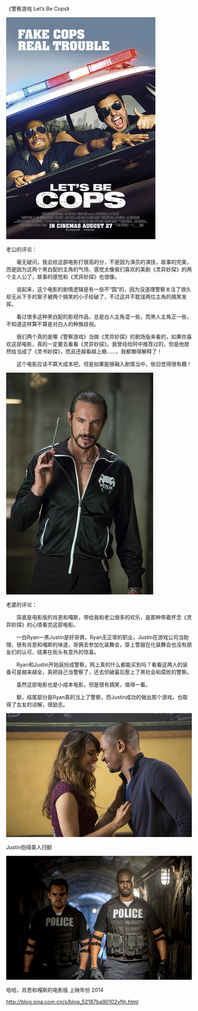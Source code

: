 《警察游戏 Let’s Be Cops》

			
![](./img/001vda4xzy6P4RhyWac40&690.jpg)


老公的评论：


　　毫无疑问，我会给这部电影打很高的分，不是因为演员的演技，故事的完美，而是因为这两个黑白配的主角的气场、感觉太像我们喜欢的美剧《灵异妙探》的两个主人公了，故事的感觉和《灵异妙探》也很像。


　　说起来，这个电影的剧情逻辑是有一些不“圆”的，因为没道理警察关注了很久却无从下手的案子被两个搞笑的小子给破了，不过这并不耽误两位主角的搞笑发挥。

　　看过很多这种黑白配的影视作品，总是白人主角混一些，而黑人主角正一些，不知道这样算不算是对白人的种族歧视。


　　我们两个真的是哪《警察游戏》当做《灵异妙探》的剧场版来看的，如果你喜欢这部电影，真的一定要去看看《灵异妙探》。我曾经给阿中推荐过的，但是他居然给当成了《灵书妙探》，而且还越看越上瘾……，我都懒得解释了！

　　这个电影应该不算大成本吧，但是如果能够融入剧情当中，依旧觉得很有趣！

![](./img/001vda4xzy6P4RkPO9583&690.jpg)


老婆的评论：

　　简直是电影版的肖恩和嘎斯，带给我和老公很多的欢乐，是那种带着怀念《灵异妙探》的心情看完这部电影。


　　一白Ryan一黑Justin是好哥俩，Ryan无正常的职业，Justin在游戏公司当助理，很有肖恩和嘎斯的味道，哥俩去参加化装舞会，穿上警服在化装舞会也没有朋友们的认可，结果在街头有意外的惊喜。

　　Ryan和Justin开始装扮成警察，网上真的什么都能买到吗？看看这两人的装备可是越来越全，真把自己当警察了，还去侦破最后惹上了黑社会和腐败的警察。

　　虽然这部电影也是小成本电影，但是很有搞笑，值得一看。

　　额，结尾部分是Ryan真的当上了警察，而Justin成功的做出那个游戏，也取得了女友的谅解，很励志。

![](./img/001vda4xzy6P4RsShRG34&690.jpg)

Justin抱得美人归额

![](./img/001vda4xzy6P4Rwpxka7e&690.jpg)

哈哈，肖恩和嘎斯的电影版
上映年份 2014							
		
http://blog.sina.com.cn/s/blog_52187ba90102vfjh.html
